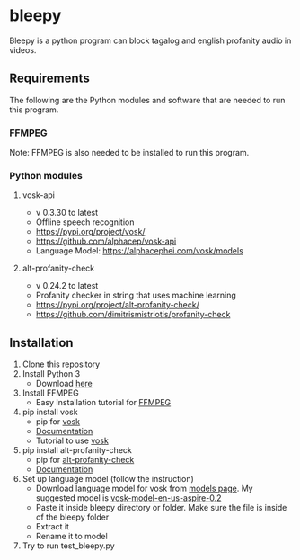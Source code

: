 # bleepy
Bleepy is a python program can block tagalog and english profanity audio in videos.

## Requirements
The following are the Python modules and software that are needed to run this program.

### FFMPEG
Note: FFMPEG is also needed to be installed to run this program.

### Python modules 
1. vosk-api
   - v 0.3.30 to latest
   - Offline speech recognition 
   - https://pypi.org/project/vosk/
   - https://github.com/alphacep/vosk-api
   - Language Model: https://alphacephei.com/vosk/models

2. alt-profanity-check
   - v 0.24.2 to latest
   - Profanity checker in string that uses machine learning
   - https://pypi.org/project/alt-profanity-check/
   - https://github.com/dimitrismistriotis/profanity-check


## Installation

1. Clone this repository
2. Install Python 3 
   - Download [here](https://www.python.org/downloads/)
3. Install FFMPEG
   - Easy Installation tutorial for [FFMPEG](https://www.wikihow.com/Install-FFmpeg-on-Windows)
4. pip install vosk
   - pip for [vosk](https://pypi.org/project/vosk/)
   - [Documentation](https://github.com/alphacep/vosk-api)
   - Tutorial to use [vosk](https://www.youtube.com/watch?v=Itic1lFc4Gg)
5. pip install alt-profanity-check
   - pip for [alt-profanity-check](https://pypi.org/project/alt-profanity-check/)
   - [Documentation](https://github.com/dimitrismistriotis/profanity-check)
6. Set up language model (follow the instruction)
   - Download language model for vosk from [models page](https://alphacephei.com/vosk/models). My suggested model is [vosk-model-en-us-aspire-0.2](https://alphacephei.com/vosk/models/vosk-model-en-us-aspire-0.2.zip)
   - Paste it inside bleepy directory or folder. Make sure the file is inside of the bleepy folder
   - Extract it
   - Rename it to model
 7. Try to run test_bleepy.py




